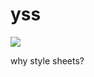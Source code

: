 # yss
![](http://img.badgesize.io/StephanHoyer/yss/master/index.js.svg?compression=gzip)

why style sheets?
